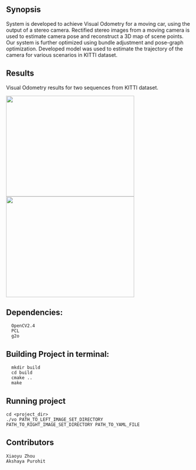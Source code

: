 ## Synopsis
System is developed to achieve Visual Odometry for a moving car, using the output of a stereo camera. Rectified stereo images from a moving camera is used to estimate camera pose and reconstruct a 3D map of scene points. Our system is further optimized using bundle adjustment and pose-graph optimization. Developed model was used to estimate the trajectory of the camera for various scenarios in KITTI dataset.

## Results

Visual Odometry results for two sequences from KITTI dataset.

<img src="https://raw.githubusercontent.com/akshayapurohit23/Stereo-Visual-Odometry/master/assets/Images/Seq06.png" width=350 height=275 align="middle" >     <img src="https://raw.githubusercontent.com/akshayapurohit23/Stereo-Visual-Odometry/master/assets/Images/Seq09.png" width=350 height=275 align="middle" >


## Dependencies:
```
  OpenCV2.4
  PCL
  g2o
```

## Building Project in terminal:
```
  mkdir build
  cd build
  cmake ..
  make
```

##  Running project
```
cd <project_dir>
./vo PATH_TO_LEFT_IMAGE_SET_DIRECTORY PATH_TO_RIGHT_IMAGE_SET_DIRECTORY PATH_TO_YAML_FILE
```

## Contributors
```
Xiaoyu Zhou
Akshaya Purohit
```
